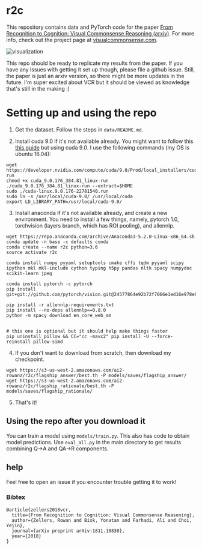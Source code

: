 # r2c

This repository contains data and PyTorch code for the paper [From Recognition to Cognition: Visual Commonsense Reasoning (arxiv)](https://visualcommonsense.com). For more info, check out the project page at [visualcommonsense.com](https://visualcommonsense.com).

![visualization](https://i.imgur.com/5XTaEkx.png "Visualization")

This repo should be ready to replicate my results from the paper. If you have any issues with getting it set up though, please file a github issue. Still, the paper is just an arxiv version, so there might be more updates in the future. I'm super excited about VCR but it should be viewed as knowledge that's still in the making :)

# Setting up and using the repo

1. Get the dataset. Follow the steps in `data/README.md`.

2. Install cuda 9.0 if it's not available already. You might want to follow this [this guide](https://medium.com/@zhanwenchen/install-cuda-9-2-and-cudnn-7-1-for-tensorflow-pytorch-gpu-on-ubuntu-16-04-1822ab4b2421) but using cuda 9.0. I use the following commands (my OS is ubuntu 16.04):
```
wget https://developer.nvidia.com/compute/cuda/9.0/Prod/local_installers/cuda_9.0.176_384.81_linux-run
chmod +x cuda_9.0.176_384.81_linux-run
./cuda_9.0.176_384.81_linux-run --extract=$HOME
sudo ./cuda-linux.9.0.176-22781540.run
sudo ln -s /usr/local/cuda-9.0/ /usr/local/cuda
export LD_LIBRARY_PATH=/usr/local/cuda-9.0/
```

3. Install anaconda if it's not available already, and create a new environment. You need to install a few things, namely, pytorch 1.0, torchvision (layers branch, which has ROI pooling), and allennlp.

```
wget https://repo.anaconda.com/archive/Anaconda3-5.2.0-Linux-x86_64.sh
conda update -n base -c defaults conda
conda create --name r2c python=3.6
source activate r2c

conda install numpy pyyaml setuptools cmake cffi tqdm pyyaml scipy ipython mkl mkl-include cython typing h5py pandas nltk spacy numpydoc scikit-learn jpeg

conda install pytorch -c pytorch
pip install git+git://github.com/pytorch/vision.git@24577864e92b72f7066e1ed16e978e873e19d13d

pip install -r allennlp-requirements.txt
pip install --no-deps allennlp==0.8.0
python -m spacy download en_core_web_sm


# this one is optional but it should help make things faster
pip uninstall pillow && CC="cc -mavx2" pip install -U --force-reinstall pillow-simd
```

4. If you don't want to download from scratch, then download my checkpoint. 

```
wget https://s3-us-west-2.amazonaws.com/ai2-rowanz/r2c/flagship_answer/best.th -P models/saves/flagship_answer/
wget https://s3-us-west-2.amazonaws.com/ai2-rowanz/r2c/flagship_rationale/best.th -P models/saves/flagship_rationale/
```

5. That's it!

## Using the repo after you download it

You can train a model using `models/train.py`. This also has code to obtain model predictions. Use `eval_all.py` in the main directory to get results combining Q->A and QA->R components.



## help

Feel free to open an issue if you encounter trouble getting it to work!

### Bibtex

```
@article{zellers2018vcr,
  title={From Recognition to Cognition: Visual Commonsense Reasoning},
  author={Zellers, Rowan and Bisk, Yonatan and Farhadi, Ali and Choi, Yejin},
  journal={arXiv preprint arXiv:1811.10830},
  year={2018}
}
```